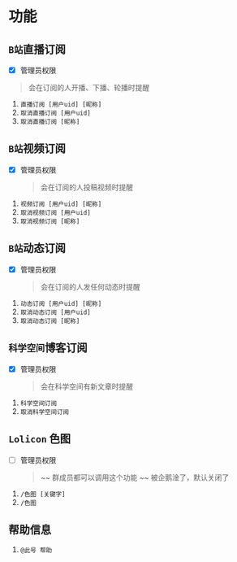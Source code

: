 # 功能

## `B站`直播订阅

-   [x] 管理员权限

> 会在订阅的人开播、下播、轮播时提醒

1. `直播订阅 [用户uid] [昵称]`
2. `取消直播订阅 [用户uid]`
3. `取消直播订阅 [昵称]`

## `B站`视频订阅

-   [x] 管理员权限
    > 会在订阅的人投稿视频时提醒

1. `视频订阅 [用户uid] [昵称]`
2. `取消视频订阅 [用户uid]`
3. `取消视频订阅 [昵称]`

## `B站`动态订阅

-   [x] 管理员权限
    > 会在订阅的人发任何动态时提醒

1. `动态订阅 [用户uid] [昵称]`
2. `取消动态订阅 [用户uid]`
3. `取消动态订阅 [昵称]`

## `科学空间`博客订阅

-   [x] 管理员权限
    > 会在科学空间有新文章时提醒

1. `科学空间订阅`
2. `取消科学空间订阅`

## `Lolicon` 色图

-   [ ] 管理员权限
    > ~~ 群成员都可以调用这个功能 ~~
    > 被企鹅淦了，默认关闭了

1. `/色图 [关键字]`
2. `/色图`

## 帮助信息

1. `@此号 帮助`
